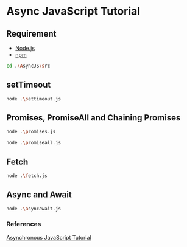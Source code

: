 # Async JavaScript Tutorial

## Requirement

- [Node.js](https://nodejs.org/en/download/)
- [npm](https://docs.npmjs.com/downloading-and-installing-node-js-and-npm)

```bash
cd .\AsyncJS\src
````

## setTimeout

```bash
node .\settimeout.js
````

## Promises, PromiseAll and Chaining Promises

```bash
node .\promises.js
````
```bash
node .\promiseall.js
````

## Fetch 

```bash
node .\fetch.js
````

## Async and Await

```bash
node .\asyncawait.js
````

### References

[Asynchronous JavaScript Tutorial](https://youtu.be/ZcQyJ-gxke0)

